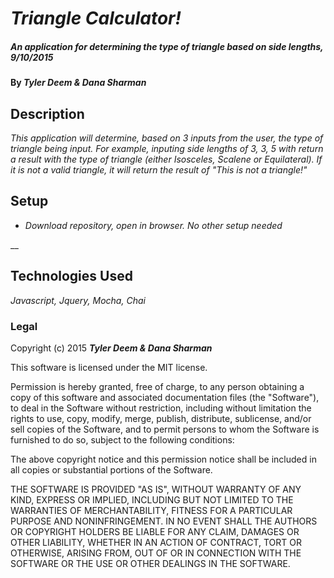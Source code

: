 # _Triangle Calculator!_

##### _An application for determining the type of triangle based on side lengths, 9/10/2015_

#### By _**Tyler Deem & Dana Sharman**_

## Description

_This application will determine, based on 3 inputs from the user, the type of triangle being input. For example, inputing side lengths of 3, 3, 5 with return a result with the type of triangle (either Isosceles, Scalene or Equilateral). If it is not a valid triangle, it will return the result of "This is not a triangle!"_

## Setup

* _Download repository, open in browser. No other setup needed_

__

## Technologies Used

_Javascript, Jquery, Mocha, Chai_

### Legal


Copyright (c) 2015 _**Tyler Deem & Dana Sharman**_

This software is licensed under the MIT license.

Permission is hereby granted, free of charge, to any person obtaining a copy
of this software and associated documentation files (the "Software"), to deal
in the Software without restriction, including without limitation the rights
to use, copy, modify, merge, publish, distribute, sublicense, and/or sell
copies of the Software, and to permit persons to whom the Software is
furnished to do so, subject to the following conditions:

The above copyright notice and this permission notice shall be included in
all copies or substantial portions of the Software.

THE SOFTWARE IS PROVIDED "AS IS", WITHOUT WARRANTY OF ANY KIND, EXPRESS OR
IMPLIED, INCLUDING BUT NOT LIMITED TO THE WARRANTIES OF MERCHANTABILITY,
FITNESS FOR A PARTICULAR PURPOSE AND NONINFRINGEMENT. IN NO EVENT SHALL THE
AUTHORS OR COPYRIGHT HOLDERS BE LIABLE FOR ANY CLAIM, DAMAGES OR OTHER
LIABILITY, WHETHER IN AN ACTION OF CONTRACT, TORT OR OTHERWISE, ARISING FROM,
OUT OF OR IN CONNECTION WITH THE SOFTWARE OR THE USE OR OTHER DEALINGS IN
THE SOFTWARE.
